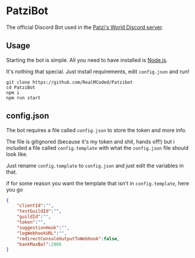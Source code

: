 # PatziBot

The official Discord Bot used in the [Patzi's World Discord server](https://discord.gg/pBFQPJQ5xd).

## Usage

Starting the bot is simple. All you need to have installed is [Node.js](https://nodejs.org/en/).

It's nothing that special. Just install requirements, edit `config.json` and run!

```
git clone https://github.com/RealMCoded/Patzibot
cd PatziBot
npm i
npm run start
```

## config.json

The bot requires a file called `config.json` to store the token and more info.

The file is gitignored (because it's my token and shit, hands off!) but i included a file called `config.template` with what the `config.json` file should look like.

Just rename `config.template` to `config.json` and just edit the variables in that.

if for some reason you want the template that isn't in `config.template`, here you go

```json
{
    "clientId":"",
    "testGuildId":"",
    "guildId":"",
    "token":"",
    "suggestionHook":"",
    "logWebhookURL":"",
    "redirectConsoleOutputToWebhook":false,
    "bankMaxBal":2006
}
```